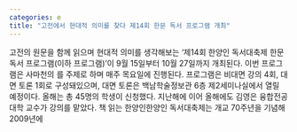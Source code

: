 ```yaml
---
categories: e
title: "고전에서 현대적 의미를 찾다 제14회 한문 독서 프로그램 개최"
---
```

고전의 원문을 함께 읽으며 현대적 의미를 생각해보는 ‘제14회 한양인 독서대축제 한문 독서 프로그램(이하 프로그램)’이 9월 15일부터 10월 27일까지 개최된다. 이번 프로그램은 사마천의 를 주제로 하며 매주 목요일에 진행된다. 프로그램은 비대면 강의 4회, 대면 토론 1회로 구성돼있으며, 대면 토론은 백남학술정보관 6층 제2세미나실에서 열릴 예정이다. 올해는 총 45명의 학생이 신청했다. 지난해에 이어 올해에도 김영은 융합전공대학 교수가 강의를 맡았다. 책 읽는 한양인한양인 독서대축제는 개교 70주년을 기념해 2009년에